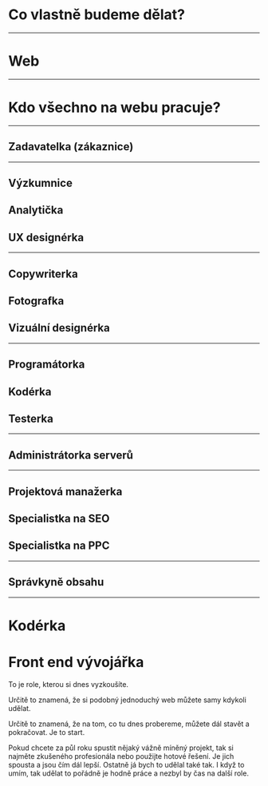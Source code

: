<!-- .slide: data-state="c-slide-inter" -->
# Co vlastně budeme dělat?

----

# Web

----

# Kdo všechno na webu pracuje?

----

## Zadavatelka (zákaznice)

----

## Výzkumnice
## Analytička
## UX designérka

----

## Copywriterka
## Fotografka
## Vizuální designérka

----

## Programátorka
## Kodérka
## Testerka

----

## Administrátorka serverů

----

## Projektová manažerka
## Specialistka na SEO
## Specialistka na PPC

----

## Správkyně obsahu

----

# Kodérka
# Front end vývojářka
<!--# Frontendistka-->


>>>
To je role, kterou si dnes vyzkoušíte.

Určitě to znamená, že si podobný jednoduchý web můžete samy kdykoli udělat.

Určitě to znamená, že na tom, co tu dnes probereme, můžete dál stavět a pokračovat. Je to start.

Pokud chcete za půl roku spustit nějaký vážně míněný projekt, tak si najměte zkušeného profesionála nebo použijte hotové řešení. Je jich spousta a jsou čím dál lepší. Ostatně já bych to udělal také tak. I když to umím, tak udělat to pořádně je hodně práce a nezbyl by čas na další role.

